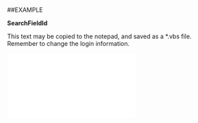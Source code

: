 

##EXAMPLE

**SearchFieldId**

This text may be copied to the notepad, and saved as a *.vbs file. Remember to change the login information.

![](../../Examples/vbs/SOCriterion.SearchFieldId.vb.txt)





